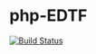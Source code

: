 # php-EDTF

[![Build Status](https://travis-ci.org/computerminds/php-edtf.svg?branch=master)](https://travis-ci.org/computerminds/php-edtf)
